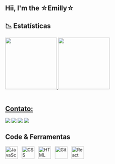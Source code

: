 ## Hii, I'm  the ☆Emilly☆

## 📉 Estatísticas 
<div align="left" >
  <a href="https://github.com/Emi-Souza">
  <img height="165em" src="https://github-readme-stats.vercel.app/api?username=Emi-Souza&show_icons=true&theme=holi&include_all_commits=true&count_private=true" />
  <img height="165em" src="https://github-readme-stats.vercel.app/api/top-langs/?username=Emi-Souza&layout=compact&langs_count=7&theme=holi"/>
</div>
      <br/>
      

<picture align="center">
  <source media="(prefers-color-scheme: dark)" srcset="https://raw.githubusercontent.com/emi-souza/emi-souza/output/github-contribution-grid-snake-dark.svg">
  <source media="(prefers-color-scheme: light)" srcset="https://raw.githubusercontent.com/emi-souza/emi-souza/output/github-contribution-grid-snake-dark.svg">
<!--   <img align="center" alt="github contribution grid snake animation" src="https://raw.githubusercontent.com/emi-souza/emi-souza/output/github-contribution-grid-snake.svg"> -->
</picture>

## Contato:

 <div>
  <a href = "mailto:emillylimadesouza627@gmail.com"><img src="https://img.shields.io/badge/Gmail-EA4335?style=flat&logo=gmail&logoColor=white" target="_blank"></a>
  <a href="https://instagram.com/emi___y.d" target="_blank"><img src="https://img.shields.io/badge/Instagram-E4405F?style=flat&logo=instagram&logoColor=white" target="_blank"></a>
  <a href="" target="_blank"><img src="https://img.shields.io/badge/LinkedIn-0A66C2?style=flat&logo=linkedin&logoColor=white" target="_blank"></a> 
  <a href="https://https://discord.com/api/webhooks/1343779134731718706/3zKPQy1bnGzooFu-DkrEcljG778BEzF-dKngjClqdKHXZfjdhldot4GhgeeJu0TLfCgT/github" target="_blank"><img src="https://img.shields.io/badge/Discord-5865F2?style=flat&logo=discord&logoColor=white" target="_blank"></a> 
</div>

## Code & Ferramentas

<img 
    align="left" 
    alt="JavaScript" 
    title="JavaScript"
    width="40px" 
    style="padding-right: 10px;" 
    src="https://cdn.jsdelivr.net/gh/devicons/devicon@latest/icons/javascript/javascript-original.svg" 
/>

<img 
    align="left" 
    alt="CSS" 
    title="CSS"
    width="40px" 
    style="padding-right: 10px;" 
    src="https://cdn.jsdelivr.net/gh/devicons/devicon@latest/icons/css3/css3-original.svg" 
/>
<img 
    align="left" 
    alt="HTML"
    title="HTML" 
    width="40px" 
    style="padding-right: 10px;" 
    src="https://cdn.jsdelivr.net/gh/devicons/devicon@latest/icons/html5/html5-original.svg" 
/>
<img 
    align="left" 
    alt="Git" 
    title="Git"
    width="40px" 
    style="padding-right: 10px;" 
    src="https://cdn.jsdelivr.net/gh/devicons/devicon@latest/icons/git/git-original.svg" 
/>
<img 
    align="left" 
    alt="React"
    title="React" 
    width="40px" 
    style="padding-right: 10px;" 
    src="https://cdn.jsdelivr.net/gh/devicons/devicon@latest/icons/react/react-original.svg" 
/>

<br/>
<br/>
